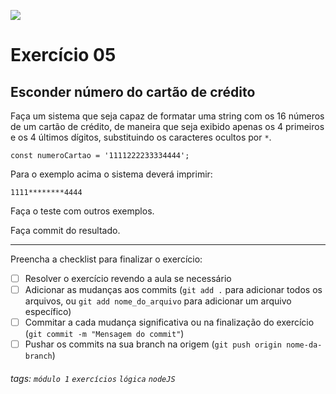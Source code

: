 ![](https://i.imgur.com/xG74tOh.png)

# Exercício 05

## Esconder número do cartão de crédito

Faça um sistema que seja capaz de formatar uma string com os 16 números de um cartão de crédito, de maneira que seja exibido apenas os 4 primeiros e os 4 últimos dígitos, substituindo os caracteres ocultos por `*`.

```javascript=
const numeroCartao = '1111222233334444';
```

Para o exemplo acima o sistema deverá imprimir:

```
1111********4444
```

Faça o teste com outros exemplos.

Faça commit do resultado.

---

Preencha a checklist para finalizar o exercício:

-   [ ] Resolver o exercício revendo a aula se necessário
-   [ ] Adicionar as mudanças aos commits (`git add .` para adicionar todos os arquivos, ou `git add nome_do_arquivo` para adicionar um arquivo específico)
-   [ ] Commitar a cada mudança significativa ou na finalização do exercício (`git commit -m "Mensagem do commit"`)
-   [ ] Pushar os commits na sua branch na origem (`git push origin nome-da-branch`)

###### tags: `módulo 1` `exercícios` `lógica` `nodeJS`
